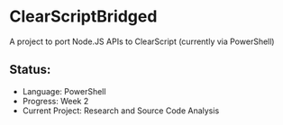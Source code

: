 # ClearScriptBridged
A project to port Node.JS APIs to ClearScript (currently via PowerShell)

## Status:
- Language: PowerShell
- Progress: Week 2
- Current Project: Research and Source Code Analysis